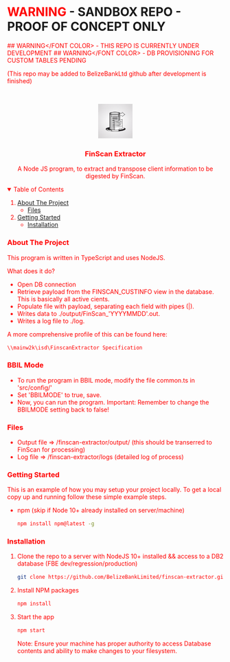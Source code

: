

# <FONT COLOR=red>WARNING</FONT> - SANDBOX REPO - PROOF OF CONCEPT ONLY
<FONT COLOR=red>## WARNING</FONT COLOR> - THIS REPO IS CURRENTLY UNDER DEVELOPMENT
<FONT COLOR=red>## WARNING</FONT COLOR> - DB PROVISIONING FOR CUSTOM TABLES PENDING

(This repo may be added to BelizeBankLtd github after development is finished)

<!-- PROJECT LOGO -->
<br />
<p align="center">
  <a href="https://github.com/BelizeBankLimited/finscan-extractor">
    <img src="images/logo.png" alt="Logo" width="80" height="80">
  </a>

  <h3 align="center">FinScan Extractor</h3>

  <p align="center">
    A Node JS program, to extract and transpose client information to be digested by FinScan.
  </p>
</p>



<!-- TABLE OF CONTENTS -->
<details open="open">
  <summary>Table of Contents</summary>
  <ol>
    <li>
      <a href="#about-the-project">About The Project</a>
      <ul>
        <li><a href="#files">Files</a></li>
      </ul>
    </li>
    <li>
      <a href="#getting-started">Getting Started</a>
      <ul>
        <li><a href="#installation">Installation</a></li>
      </ul>
    </li>
  </ol>
</details>



<!-- ABOUT THE PROJECT -->
### About The Project

This program is written in TypeScript and uses NodeJS.

What does it do?

* Open DB connection
* Retrieve payload from the FINSCAN_CUSTINFO view in the database. This is basically all active cients.
* Populate file with payload, separating each field with pipes (|).
* Writes data to ./output/FinScan_'YYYYMMDD'.out.
* Writes a log file to ./log.

A more comprehensive profile of this can be found here: 
```sh
\\mainw2k\isd\FinscanExtractor Specification
```

### BBIL Mode

* To run the program in BBIL mode, modify the file common.ts in 'src/config/'
* Set 'BBILMODE' to true, save.
* Now, you can run the program. Important: Remember to change the BBILMODE setting back to false!

### Files

* Output file => /finscan-extractor/output/ (this should be transerred to FinScan for processing)
* Log file => /finscan-extractor/logs (detailed log of process)

<!-- GETTING STARTED -->
### Getting Started

This is an example of how you may setup your project locally.
To get a local copy up and running follow these simple example steps.

* npm (skip if Node 10+ already installed on server/machine)
  ```sh
  npm install npm@latest -g
  ```


### Installation

1. Clone the repo to a server with NodeJS 10+ installed && access to a DB2 database (FBE dev/regression/production)
   ```sh
   git clone https://github.com/BelizeBankLimited/finscan-extractor.git
   ```
2. Install NPM packages 
   ```sh
   npm install
   ```
3. Start the app
   ```sh
   npm start
   ```

   Note:
   Ensure your machine has proper authority to access Database contents and ability to make changes to your filesystem.



